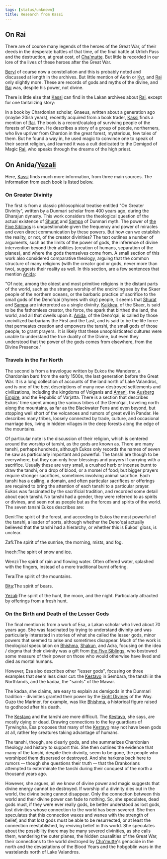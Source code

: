 ```yaml
---
tags: [status/unknown]
title: Research from Kassi
---
```



## On Rai

There are of course many legends of the heroes of the Great War, of their deeds in the desperate battles of that time, of the final battle at Urlich Pass and the destruction, at great cost, of [Cha'mutte](<../../../People/Extraplanar Powers/Cha'mutte.md>). But little is recorded in our lore of the lives of these heroes after the Great War.

[Beryl](<../../../people/pcs/great-war/beryl.md>) of course now a constellation and this is probably noted and discussed at length in the archives. But little mention of Aerin or [Kyr](<../../../people/pcs/great-war/kyr.md>), and [Rai](<../../../people/pcs/great-war/rai.md>) only slightly more. These are records of gods and myths of the divine, and [Rai](<../../../people/pcs/great-war/rai.md>) was, despite his power, not divine.

There is little else that [Kassi](<../../../people/dunmari/kassi.md>) can find in the Lakan archives about [Rai](<../../../people/pcs/great-war/rai.md>), except for one tantalizing story:

In a book by Chardonian scholar, Gnaeus, written about a generation ago (maybe 20ish years), recently acquired from a book trader, [Kassi](<../../../people/dunmari/kassi.md>) finds a mention of [Rai](<../../../people/pcs/great-war/rai.md>). The book is a record/catalog of surviving people of the forests of Chardon. He describes a story of a group of people, northerners, who live upriver from Chardon in the great forest, mysterious, few tales of them. But he found a way in, he used magic to convince one to speak of their secret religion, and learned it was a cult dedicated to the Demigod of Magic [Rai](<../../../people/pcs/great-war/rai.md>), who speaks through the dreams of the high priest.

## On Anida/[Yezali](<../../../cosmology/gods/tanshi/yezali.md>)

Here, [Kassi](<../../../people/dunmari/kassi.md>) finds much more information, from three main sources. The information from each book is listed below.

### On Greater Divinity

The first is from a classic philosophical treatise entitled "On Greater Divinity", written by a Dunmari scholar from 400 years ago, during the Dharajun dynasty. This work considers the theological question of the actual existence of [Shurat](<../../../cosmology/gods/high-gods/shurat.md>) and [Sampa](<../../../cosmology/gods/high-gods/sampa.md>) of Dunmari myth. The power of [the Five Siblings](<../../../cosmology/religions/five-siblings/five-siblings.md>) is unquestionable given the frequency and power of miracles and even direct communication by these powers. But how can we establish the reality, or not, of the creator divinities? The text outlines a number of arguments, such as the limits of the power of gods, the inference of divine intervention beyond their abilities (creation of humans, separation of the planes), and where the gods themselves come from. A small section of this work also considered comparative theology, arguing that the common structure of many religions (with the creator god or gods, never more than two), suggests their reality as well. In this section, are a few sentences that mention [Anida](<../../../cosmology/gods/high-gods/anida.md>):

"Of note, among the oldest and most primitive religions in the distant parts of the world, such as the strange worship of the encircling sea by the Skaer people of the northern oceans, or the barbaric practice of sacrifice to the small gods of the Deno'qai (rhymes with sky) people, it seems that [Shurat](<../../../cosmology/gods/high-gods/shurat.md>) and [Sampa](<../../../cosmology/gods/high-gods/sampa.md>) are interpreted as a single divinity. [Kaikkea](<../../../cosmology/gods/incorporeal-gods/kaikkea.md>), of the Skaer, is said to be the fathomless creator, the force, the spark that birthed the land, the world, and all that dwells upon it. [Anida](<../../../cosmology/gods/high-gods/anida.md>), of the Deno'qai, is called by those uncivilized barbarians the First and the Last, and is said to be the life force that permeates creation and empowers the tanshi, the small gods of those people, to grant prayers.  It is likely that these unsophisticated cultures were unable to understand the true duality of the Divine, but even they understood that the power of the gods comes from elsewhere, from the Divine Presence."

### Travels in the Far North

The second is from a travelogue written by Eukos the Wanderer, a Chardonian bard from the early 1500s, the last generation before the Great War. It is a long collection of accounts of the land north of Lake Valandros, and is one of the best descriptions of many now-destroyed settlements and civilizations, including the kingdoms of Volganis and [Amani](<../../../history/amani.md>), the [Ausberg Empire](<../../../history/ausberg-empire.md>), and the Republic of Varjatta. There is a section that describes Eukos' time spent among the various tribes of the Deno'qai, traveling north along the mountains, as far as the Blackwater Fens and even beyond, but stopping well short of the volcanoes and rumors of great evil in Pandar. He describes many tribes, loosely connected by trade, culture, and occasional marriage ties, living in hidden villages in the deep forests along the edge of the mountains.

Of particular note is the discussion of their religion, which is centered around the worship of tanshi, as the gods are known as. There are many tanshi, perhaps hundreds, although Eukos only records the names of seven he saw as particularly important and powerful. The tanshi are though to be everywhere, but they can only hear blessings and prayers if carrying with a sacrifice. Usually these are very small, a crushed herb or incense burnt to draw the tanshi, or a drop of blood, or a morsel of food; but bigger prayers require stronger sacrifices, sometimes involving animal sacrifice. Each tanshi has a calling, a domain, and often particular sacrifices or offerings are required to bring the attention of each tanshi to a particular prayer. Eukos was fascinated by the sacrificial tradition, and recorded some detail about each tanshi. No tanshi had a gender, they were referred to as spirits or divines, and seen not as people but as the forces and spirits of the world. The seven tanshi Eukos describes are:

Deni:The spirit of the forest, and according to Eukos the most powerful of the tanshi, a leader of sorts, although whether the Deno'qai actually believed that the tanshi had a hierarchy, or whether this is Eukos' gloss, is unclear.

Zafi:The spirit of the sunrise, the morning, mists, and fog.

Inech:The spirit of snow and ice.

Wenzi:The spirit of rain and flowing water. Often offered water, splashed with the fingers, instead of a more traditional burnt offering.

Tera:The spirit of the mountains.

[Bita](<../../../cosmology/gods/tanshi/bita.md>):The spirit of bears.

[Yezali](<../../../cosmology/gods/tanshi/yezali.md>):The spirit of the hunt, the moon, and the night. Particularly attracted by offerings from a fresh hunt.

### On the Birth and Death of the Lesser Gods

The final mention is from a work of Esa, a Lakan scholar who lived about 70 years ago. She was fascinated by trying to understand divinity and was particularly interested in stories of what she called the lesser gods, minor powers that seemed to arise and sometimes disappear. Much of the work is theological speculation on [Bhishma](<../../../cosmology/gods/incorporeal-gods/dunmari/bhishma.md>), [Shakun](<../../../cosmology/gods/incorporeal-gods/dunmari/shakun.md>), and Adra, focusing on the idea / dogma that their divinity was a gift from [the Five Siblings](<../../../cosmology/religions/five-siblings/five-siblings.md>), who bestowed some measure of their power on those who would otherwise have lived and died as mortal humans.

However, Esa also describes other "lesser gods", focusing on three examples that seem less clear cut: the [Kestavo](<../../../cosmology/religions/kestavo.md>) in Sembara, the tanshi in the Northlands, and the kadaa, the "saints" of the Mawar.

The kadaa, she claims, are easy to explain as demigods in the Dunmari tradition - divinities granted their power by the [Eight Divines](<../../../cosmology/religions/mos-numena.md>) of the Way. Guzo the Mariner, for example, was like [Bhishma](<../../../cosmology/gods/incorporeal-gods/dunmari/bhishma.md>), a historical figure raised to godhood after his death.

The [Kestavo](<../../../cosmology/religions/kestavo.md>) and the tanshi are more difficult. The [Kestavo](<../../../cosmology/religions/kestavo.md>), she says, are mostly dying or dead. Drawing connections to the fey guardians of Tyrwingha, Esa proposes that many of the [Kestavo](<../../../cosmology/religions/kestavo.md>) may not have been gods at all, rather fey creatures taking advantage of humans.

The tanshi, though, are clearly gods, and she summarizes Chardonian theology and history to support this. She then outlines the evidence that many of the tanshi, despite their divinity, seem to be gone, the people who worshiped them dispersed or destroyed. And she harkens back here to rumors -- though she questions their truth -- that the Drankorians attempted to exterminate the tanshi during their conquest of the north a thousand years ago.

However, she argues, all we know of divine power and magic suggests that divine energy cannot be destroyed. If worship of a divinity dies out in the world, the divine being cannot disappear. Only the connection between this world and their divine power can fade to nothing. So, she speculates, dead gods must, if they were ever really gods, be better understood as lost gods, lost divinities whose connection to the world has been severed. She then speculates that this connection waxes and wanes with the strength of belief, and that lost gods must be able to be resurrected, or at least the connection reestablished, by reviving belief in this world. She speculates about the possibility there may be many severed divinities, as she calls them, wandering the outer planes, the hidden causalities of the Great War, their connections to the world destroyed by [Cha'mutte](<../../../People/Extraplanar Powers/Cha'mutte.md>)'s genocide in the north and the devastations of the Blood Years and the hobgoblin wars in the wastelands north of Lake Valandros.